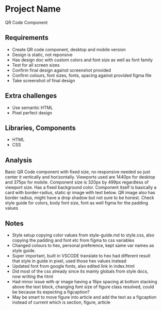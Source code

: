 # Project Name

QR Code Component

## Requirements

- Create QR code component, desktop and mobile version
- Design is static, not reponsive
- Has design doc with custom colors and font size as well as font family
- Test for all screen sizes
- Confirm final design against screenshot provided
- Confirm colours, font sizes, fonts, spacing against provided figma file
- Take screenshot of final design

## Extra challenges

- Use semantic HTML
- Pixel perfect design

## Libraries, Components

- HTML
- CSS

## Analysis

Basic QR Code component with fixed size, no responsive needed so just center it vertically and horizontally.  Viewports used are 1440px for desktop and 375px for mobile. Component size is 320px by 499px regardless of viewport size.  Has a fixed background color.  Component itself is basically a card with border-radius, static qr image with text below.  QR image also has border radius, might have a drop shadow but not sure to be honest. Check style guide for colors, body font size, font as well figma for the padding values

## Notes

- Style setup copying color values from style-guide.md to style.css, also copying the padding and font etc from figma to css variables
- Changed colours to hex, personal preference, kept same var names as style guide.
- Super important, built in VSCODE translate to hex had different result that style in guide in pixel, used those hex values instead
- Updated font from google fonts, also edited link in index.html
- Did most of the css already since its mainly globals from style docs, now writing the html
- Had minor issue with qr image having a 16px spacing at bottom stacking above the text block, changing font size of figure class resolved, could be because its expecting a figcaption?
- May be smart to move figure into article and add the text as a figcaption instead of current which is section, figure, article
